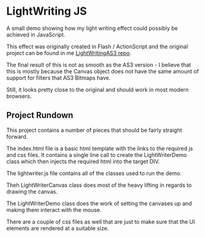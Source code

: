 # LightWriting JS

A small demo showing how my light writing effect could possibly be achieved in JavaScript.

This effect was originally created in Flash / ActionScript and the original project can be found in me [LightWritingAS3 repo](https://www.github.com/sevdanski/LightWritingAS3).

The final result of this is not as smooth as the AS3 version - I believe that this is mostly because the Canvas object does not have the same amount of support for filters that AS3 Bitmaps have.

Still, it looks pretty close to the original and should work in most modern browsers.

## Project Rundown
This project contains a number of pieces that should be fairly straight forward.

The index.html file is a basic html template with the links to the required js and css files. It contains a single line call to create the LightWriterDemo class which then injects the required html into the target DIV.

The lightwriter.js file contains all of the classes used to run the demo.

Theh LightWriterCanvas class does most of the heavy lifting in regards to drawing the canvas.

The LightWriterDemo class does the work of setting the canvases up and making them interact with the mouse.

There are a couple of css files as well that are just to make sure that the UI elements are rendered at a suitable size.

